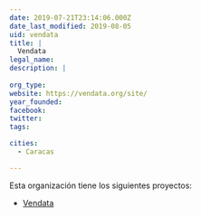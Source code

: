 ```yaml
---
date: 2019-07-21T23:14:06.000Z
date_last_modified: 2019-08-05
uid: vendata
title: |
  Vendata
legal_name: 
description: |
  
org_type: 
website: https://vendata.org/site/
year_founded: 
facebook: 
twitter: 
tags:

cities: 
  - Caracas

---
```


Esta organización tiene los siguientes proyectos:

- [Vendata](/proyectos/vendata)
